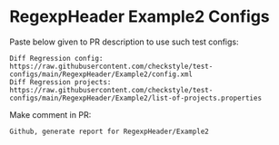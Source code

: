 # RegexpHeader Example2 Configs
Paste below given to PR description to use such test configs:
```
Diff Regression config: https://raw.githubusercontent.com/checkstyle/test-configs/main/RegexpHeader/Example2/config.xml
Diff Regression projects: https://raw.githubusercontent.com/checkstyle/test-configs/main/RegexpHeader/Example2/list-of-projects.properties
```
Make comment in PR:
```
Github, generate report for RegexpHeader/Example2
```
